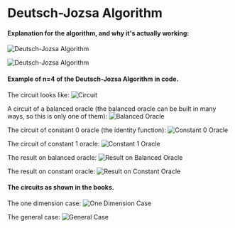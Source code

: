 # Deutsch-Jozsa Algorithm


#### Explanation for the algorithm, and why it's actually working:

![Deutsch-Jozsa Algorithm](/images/deutch_algorithm-1.jpg?raw=true)

![Deutsch-Jozsa Algorithm](/images/deutch_algorithm-2.jpg?raw=true)


#### Example of n=4 of the Deutsch-Jozsa Algorithm in code.

The circuit looks like:
![Circuit](/images/deutch_algorithm-2.jpg?raw=true)

A circuit of a balanced oracle (the balanced oracle can be built in many ways, so this is only one of them):
![Balanced Oracle](/images/balanced_oracle.png?raw=true)

The circuit of constant 0 oracle (the identity function):
![Constant 0 Oracle](/images/constant_0_oracle.png?raw=true)

The circuit of constant 1 oracle:
![Constant 1 Oracle](/images/constant_1_oracle.png?raw=true)

The result on balanced oracle:
![Result on Balanced Oracle](/images/result_on_balanced_oracle.png?raw=true)

The result on constant oracle:
![Result on Constant Oracle](/images/result_on_constant_oracle.png?raw=true)


#### The circuits as shown in the books.

The one dimension case:
![One Dimension Case](/images/one_dimension_case.png?raw=true)

The general case:
![General Case](/images/general_case.png?raw=true)

